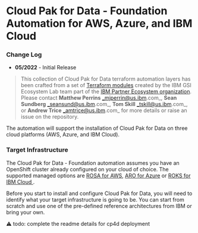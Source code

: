 # Cloud Pak for Data - Foundation Automation for AWS, Azure, and IBM Cloud

### Change Log

- **05/2022** - Initial Release

> This collection of Cloud Pak for Data terraform automation layers has been crafted from a set of  [Terraform modules](https://modules.cloudnativetoolkit.dev/) created by the IBM GSI Ecosystem Lab team part of the [IBM Partner Ecosystem organization](https://www.ibm.com/partnerworld/public?mhsrc=ibmsearch_a&mhq=partnerworld). Please contact **Matthew Perrins** _mjperrin@us.ibm.com_, **Sean Sundberg** _seansund@us.ibm.com_, **Tom Skill** _tskill@us.ibm.com_,  or **Andrew Trice** _amtrice@us.ibm.com_ for more details or raise an issue on the repository.

The automation will support the installation of Cloud Pak for Data on three cloud platforms (AWS, Azure, and IBM Cloud).

### Target Infrastructure

The Cloud Pak for Data - Foundation automation assumes you have an OpenShift cluster already configured on your cloud of choice. The supported managed options are [ROSA for AWS](https://aws.amazon.com/rosa/), [ARO for Azure](https://azure.microsoft.com/en-us/services/openshift/) or [ROKS for IBM Cloud ](https://www.ibm.com/cloud/openshift).

Before you start to install and configure Cloud Pak for Data, you will need to identify what your target infrastructure is going to be. You can start from scratch and use one of the pre-defined reference architectures from IBM or bring your own.

⚠️ todo: complete the readme details for cp4d deployment

[//]: # ()
[//]: # (### Reference Architectures)

[//]: # ()
[//]: # (The reference architectures are provided in three different forms, with increasing security and associated sophistication to support production configuration. These three forms are as follows:)

[//]: # ()
[//]: # (- **Quick Start** - a simple architecture to quickly get an OpenShift cluster provisioned)

[//]: # (- **Standard** - a standard production deployment environment with typical security protections, private endpoints, VPN server, key management encryption, etc)

[//]: # (- **Advanced** - a more advanced deployment that employs network isolation to securely route traffic between the different layers.)

[//]: # ()
[//]: # (For each of these reference architecture, we have provided a detailed set of automation to create the environment for the software. If you do not have an OpenShift environment provisioned, please use one of these. They are optimized for the installation of this solution.)

[//]: # ()
[//]: # (| Cloud Platform                                                                                                            | Automation and Documentation                                                                                                                                                                                  |   )

[//]: # (|---------------------------------------------------------------------------------------------------------------------------|---------------------------------------------------------------------------------------------------------------------------------------------------------------------------------------------------------------|)

[//]: # (| [IBM Cloud]&#40;https://cloud.ibm.com&#41;                                                                                        | [IBM Cloud Quick Start]&#40;https://github.com/IBM/automation-ibmcloud-infra-openshift/tree/initial-version&#41; </br> [IBM Cloud Standard]&#40;https://github.com/IBM/automation-ibmcloud-infra-openshift/tree/standard&#41; |  )

[//]: # (| [AWS]&#40;https://aws.amazon.com/&#41;                                                                                            | [AWS Quick Start]&#40;https://github.com/IBM/automation-aws-infra-openshift/tree/1-quick-start&#41; </br> [AWS Standard - Coming soon]&#40;&#41;                                                                              |)

[//]: # (| [Azure]&#40;https://portal.azure.com/#home&#41;                                                                                   | [Azure Quick Start - Coming soon]&#40;&#41;                                                                                 |                                                                                             | )

[//]: # (| Bring You Own Infrastructure                                                                                              | You will need to setup GitOps and Storage details on the following steps                                                                                                                                        /)

[//]: # ()
[//]: # (### Getting Started)

[//]: # ()
[//]: # (Within this repository you will find a set of Terraform template bundles that embody best practices for provisioning Maximo Core in multiple cloud environments. This `README.md` describes the SRE steps required to provision the Maximo Core software.)

[//]: # ()
[//]: # (This suite of automation can be used for a Proof of Technology environment, or used as a foundation for production workloads with a fully working end-to-end cloud-native environment. The software installs using **GitOps** best practices with [**Red Hat Open Shift GitOps**]&#40;https://docs.openshift.com/container-platform/4.8/cicd/gitops/understanding-openshift-gitops.html&#41;)

[//]: # ()
[//]: # (## Maximo Core Architecture)

[//]: # ()
[//]: # (The following reference architecture represents the logical view of how Maximo Core works after it is installed. After obtaining a license key you will need to register your data sources. They can range from other Kubernetes environment to VMWare and Virtual Machines.)

[//]: # ()
[//]: # (![Reference Architecture]&#40;./maximo-arch.png&#41;)

[//]: # ()
[//]: # (## Deploying Maximo Core)

[//]: # ()
[//]: # (The following instructions will help you install Maximo Core into AWS, Azure, and IBM Cloud OpenShift Kubernetes environment.)

[//]: # ()
[//]: # (### Obtaining License Key)

[//]: # ()
[//]: # (To use Maximo Core you are required to install a license key. For Proof of Concepts IBM Partners and IBMers can obtain it using the steps highlighted below.)

[//]: # ()
[//]: # (⚠️ todo: update for mas core)

[//]: # ()
[//]: # ([//]: # &#40;#### Partners&#41;)
[//]: # ()
[//]: # ([//]: # &#40;For Partners follow these steps:&#41;)
[//]: # ()
[//]: # ([//]: # &#40;&#41;)
[//]: # ([//]: # &#40;1. For PoCs/PoTs, Partners can download a license key from [Partner World Software Catalog]&#40;https://www.ibm.com/partnerworld/program/benefits/software-access-catalog&#41;&#41;)
[//]: # ()
[//]: # ([//]: # &#40;2. You can search the software catalog for  **M05C4EN	IBM Turbonomic Application Resource Management On-Prem 8.4.6 for install on Kubernetes English**,&#41;)
[//]: # ()
[//]: # ([//]: # &#40;3. Download the package which contains license file for Turbonomic, with a name similar to `CP4MCM_IBM_ARM_OEM_Premier_License_July_2022.lic`&#41;)
[//]: # ()
[//]: # ([//]: # &#40;5. This file is covered by **Turbonomic ARM P/N are currently available under IBM PPA terms and conditions**&#41;)
[//]: # ()
[//]: # ([//]: # &#40;&#41;)
[//]: # ([//]: # &#40;#### IBMers&#41;)
[//]: # ()
[//]: # ([//]: # &#40;&#41;)
[//]: # ([//]: # &#40;For IBMers you can download a license key using these steps:&#41;)
[//]: # ()
[//]: # ([//]: # &#40;&#41;)
[//]: # ([//]: # &#40;1. Go to [XL Leverage]&#40;https://w3-03.ibm.com/software/xl/download/ticket.wss&#41;&#41;)
[//]: # ()
[//]: # ([//]: # &#40;2. Search with keyword: turbonomic&#41;)
[//]: # ()
[//]: # ([//]: # &#40;3. Select the package **M05C4EN	IBM Turbonomic Application Resource Management On-Prem 8.4.6 for install on Kubernetes English** and download&#41;)
[//]: # ()
[//]: # ([//]: # &#40;4. Extract this download package to get the turbonomic license key&#41;)
[//]: # ()
[//]: # ([//]: # &#40;   This package contains license file for turbonomic, with a name similar to “CP4MCM_IBM_ARM_OEM_Premier_License_July_2022.lic&#41;)
[//]: # ()
[//]: # (### Maximo Core for Multi Cloud)

[//]: # ()
[//]: # (The Maximo Core automation is broken into what we call layers of automation or bundles. The bundles enable SRE activities to be optimized. The automation is generic between clouds other than setting Storage for IBM Cloud. That was broken into a separate automation layer.)

[//]: # ()
[//]: # (| BOM ID | Name                                                         | Description                                                                                                                                                                                                                                   | Run Time |)

[//]: # (|--------|--------------------------------------------------------------|-----------------------------------------------------------------------------------------------------------------------------------------------------------------------------------------------------------------------------------------------|----------|)

[//]: # (| 200    | [200 - OpenShift Gitops]&#40;./200-openshift-gitops&#41;             | Set up OpenShift GitOps in ROSA, ARO or ROKS, this is required to install the software using gitops only use this if you are bringing your own OpenShift Cluster which has not been provisioned from the reference architectures listed above | 10 Mins  |)

[//]: # (| 202    | [210-ibm-portworx-storage]&#40;./210-ibm-portworx-storage&#41;          | If you are installing into your own ROKS clusters on IBM Cloud you will need to use this automation bundle to configure IBM Cloud Storage class before installing Maximo Core                                                                  | 10 Mins |)

[//]: # (| 250 | [400 - Maximo Core - Multi Cloud]&#40;./400-mas-core-multicloud&#41; | Provision Maximo Core into Multi Cloud environment AWS, Azure and IBM Cloud supported                                                                                                                                                         | 10 Mins  |)

[//]: # ()
[//]: # ()
[//]: # (> At this time the most reliable way of running this automation is with Terraform in your local machine either through a bootstrapped container image or with native tools installed. We provide a Container image that has all the common SRE tools installed. [CLI Tools Image,]&#40;https://quay.io/repository/ibmgaragecloud/cli-tools?tab=tags&#41; [Source Code for CLI Tools]&#40;https://github.com/cloud-native-toolkit/image-cli-tools&#41;)

[//]: # ()
[//]: # (## Installation Steps)

[//]: # ()
[//]: # (Before you start the installation please install the pre-req tools on your machine.)

[//]: # ()
[//]: # (> We have tested this on a modern Mac laptop. We are testing on M1 machines. You will need to setup the tools natively in your M1 Mac OS and not run the `launch.sh` script.)

[//]: # ()
[//]: # (### Pre-Req Setup)

[//]: # ()
[//]: # (Please install the following Pre-Req tools to help you get started with the SRE tasks for installing Maximo Core into an existing OpenShift Cluster on AWS, Azure, or IBM Cloud.)

[//]: # ()
[//]: # (Pre-requisites:)

[//]: # (- Check you have a valid GitHub ID that can be used to create a repository in your own organization [GitHub]&#40; https://github.com/&#41; or GitHub Enterprise account.)

[//]: # (- Install a code editor, we recommend [Visual Studio Code]&#40;https://code.visualstudio.com/&#41;)

[//]: # (- Install [Brew]&#40;https://brew.sh/&#41;)

[//]: # (- Install a **Colima** a replacement for Docker Desktop , [Colima]&#40;https://github.com/abiosoft/colima&#41;)

[//]: # (   ```)

[//]: # (   brew install colima)

[//]: # (   ```)

[//]: # ()
[//]: # (Ensure the following before continuing)

[//]: # (- Github account exists)

[//]: # (- A Github [token]&#40;https://docs.github.com/en/enterprise-server@3.3/authentication/keeping-your-account-and-data-secure/creating-a-personal-access-token&#41; is available with permissions set to create and remove repositories)

[//]: # (- You are able to login to the OpenShift cluster and obtain an OpenShift login token)

[//]: # (- Cloud Pak entitlement key, this can be obtained from visiting the [IBM Container Library]&#40;https://myibm.ibm.com/products-services/containerlibrary&#41;)

[//]: # ()
[//]: # (### Installing Maximo Core)

[//]: # ()
[//]: # (The installation process will use a standard GitOps repository that has been built using the Modules to support Maximo Core installation. The automation is consistent across three cloud environments AWS, Azure, and IBM Cloud.)

[//]: # ()
[//]: # (Steps:)

[//]: # ()
[//]: # (1. First step is to clone the automation code to your local machine. Run this git command in your favorite command line shell.)

[//]: # ()
[//]: # (     ```)

[//]: # (     git clone git@github.com:IBM/automation-maximo-app-suite.git)

[//]: # (     ```)

[//]: # (2. Navigate into the `automation-maximo-app-suite` folder using your command line.)

[//]: # (   a.	The README.md has a comprehensive instructions on how to install this into other cloud environments than TechZone. This document focuses on getting it running in a TechZone requested environment.)

[//]: # (3. Next you will need to set-up your credentials.properties file. This will enable a secure access to your cluster.)

[//]: # ()
[//]: # (    ```)

[//]: # (    cp credentials.template credentials.properties)

[//]: # (    code credential.properties)

[//]: # (    ```)

[//]: # ()
[//]: # (    ```)

[//]: # (    # Add the values for the Credentials to access the IBM Cloud)

[//]: # (    # Instructions to access this information can be found in the README.MD)

[//]: # (    # This is a template file and the ./launch.sh script looks for a file based on this template named credentials.properties)

[//]: # (    TF_VAR_gitops_repo_username=)

[//]: # (    TF_VAR_gitops_repo_token=)

[//]: # (    TF_VAR_cluster_login_token=)

[//]: # (    TF_VAR_server_url=)

[//]: # (    ```)

[//]: # ()
[//]: # (4. You will need to populate these values. Add your Git Hub username and your Personal Access Token to `repo_username` and `repo_token`)

[//]: # (5. From you OpenShift console click on top right menu and select Copy login command and click on Display Token)

[//]: # (6. Copy the API Token value into the `login_token` value)

[//]: # (7. Copy the Server URL into the `server_url` value, only the part starting with https)

[//]: # (8. You need to make sure you are not running Docker Desktop as this is not allowed under their new terms and conditions for corporate use. You need to install **Colima** as an alternative)

[//]: # ()
[//]: # (    ```)

[//]: # (    brew install colima)

[//]: # (    colima start)

[//]: # (    ```)

[//]: # ()
[//]: # (9. We are now ready to start installing Maximo Core, run the `launch.sh` command, make sure you are in the root of the automation-maximo-app-suite repository)

[//]: # ()
[//]: # (   ```)

[//]: # (   ./launch.sh)

[//]: # (   Cleaning up old container: cli-tools-WljCg)

[//]: # (   Initializing container cli-tools-WljCg from quay.io/cloudnativetoolkit/terraform:v1.1)

[//]: # (   Attaching to running container...)

[//]: # (   /terraform $)

[//]: # (   ```)

[//]: # ()
[//]: # (10. **launch.sh** will download a container image that contains all the command line tools to enable easy installation of the software. Once it has downloaded, it will mount the local file system and exec into the container for you to start running commands from within this custom container.)

[//]: # ()
[//]: # (> we expect partners and clients will use their own specific **Continuous Integration** tools to support this the IBM team has focused on getting it installed in the least complicated way possible)

[//]: # ()
[//]: # (11. Next step is to create a workspace to run the Terraform automation.)

[//]: # (12. Run the command setup-workspace.sh)

[//]: # ()
[//]: # (```)

[//]: # (./setup-workspace.sh)

[//]: # (``` )

[//]: # ()
[//]: # (13. The default `terraform.tfvars` file is symbolically linked to the new `workspaces/current` folder so this enables you to edit the file in your native operating system using your editor of choice.)

[//]: # (14. Edit the default `terraform.tfvars` file this will enable you to setup the GitOps parameters.)

[//]: # ()
[//]: # (The following are variables that you will be prompted for and some suggested values.)

[//]: # ()
[//]: # (| Variable      | Description  | Suggested Value | )

[//]: # (| -----------   | ------------ | ---------------)

[//]: # (| gitops-repo_host | The host for the git repository.  | github.com    |)

[//]: # (| gitops-repo_type | The type of the hosted git repository &#40;github or gitlab&#41;. | github |)

[//]: # (| gitops-repo_org | The org/group where the git repository exists | github userid or org |)

[//]: # (| gitops-repo_repo | The short name of the repository to create | gitops-mas-ibmcloud |)

[//]: # (| gitops-repo_username | The username of the user with access to the repository | github userid |)

[//]: # (| gitops-repo_token | The git personal access token | BFe4k0MFK9s5RGIt... |)

[//]: # (| bas_dbpassword | Password for BAS database | password |)

[//]: # (| bas_grafanapassword | Password for BAS grafana database | password |)

[//]: # (| entitlement_key | CloudPak Entitlement Key | eyJhbGciOiJIUzI1NiJ9.eyJpc3... |)

[//]: # (| cluster_ingress | Ingress of the Cluster | masdemo.us-east-container.appdomain.cloud |)

[//]: # (| gitops-cp-maximo_instanceid | Instance name for MAS - for example: masdemo or mas8 | mas8 |)

[//]: # (| sls-namespace_name | Namespace for IBM SLS | ibm-sls |)

[//]: # (| mongo-namespace_name | Namespace for Mongo | mongo |)

[//]: # (| bas-namespace_name | Namespace for BAS | masbas |)

[//]: # (| server_url | Url fo the OpenShift cluster | https://c100-e.us-east.containers.cloud.ibm.com:32346 |)

[//]: # (| cluster_login_token | OpenShift cluster login token | sha256~nlXiXCYO_kEydz36B88y0reQ... |)

[//]: # ()
[//]: # (15. Change the `storage_class_name` value to `managed_premium` for **Azure** and other values for AWS. If we are on IBM Cloud you will need to run the `202` automation to configure Storage for the IBM Cloud environment.)

[//]: # (16. You will see that the `repo_type` and `repo_host` are set to GitHub you can change these to other Git Providers, like GitHub Enterprise or GitLab.)

[//]: # (17. For the `repo_org` value set it to your default org name, or specific a custom org value. This is the organization where the GitOps Repository will be created in. Click on top right menu and select Your Profile to take you to your default organization.)

[//]: # (18. Set the `repo_repo` value to a unique name that you will recognize as the place where the GitOps configuration is going to be placed before Maximo Core is installed into the cluster.)

[//]: # (19. You can change the Banner text to something useful for your client project or demo.)

[//]: # (20. Save the `terraform.tfvars` file)

[//]: # (21. Navigate into the `/workspaces/current` folder)

[//]: # (22. Navigate into the `200` folder and run the following commands)

[//]: # ()
[//]: # (      ```)

[//]: # (      cd 200-openshift-gitops)

[//]: # (      terraform init)

[//]: # (      terraform apply --auto-approve)

[//]: # (      ………)

[//]: # (      Apply complete! Resources: 78 added, 0 changed, 0 destroyed.)

[//]: # ()
[//]: # (      ```)

[//]: # ()
[//]: # (23. This will kick off the automation for setting up the GitOps Operator into your cluster.)

[//]: # ()
[//]: # (24. You can check the progress by looking at two places, first look in your github repository. You will see the git repository has been created based on the name you have provided. The Maximo Core install will populate this with information to let OpenShift GitOps install the software. The second place is to look at the OpenShift console, Click Workloads->Pods and you will see the GitOps operator being installed.)

[//]: # ()
[//]: # (25. If you are using IBM Cloud, navigate into the 202 folder and run the following commands, this will configure the storage correctly for IBM Cloud. If you are installing on AWS or Azure you can skip this step and move to the 250 installation of Maximo Core.)

[//]: # ()
[//]: # (⚠️ todo: update for mas core)

[//]: # ( ```)

[//]: # ( cd 202-turbonomic-ibmcloud-storage-class)

[//]: # ( terraform init)

[//]: # ( terraform apply --auto-approve)

[//]: # ( ```)

[//]: # ()
[//]: # (26.	Now that the GitOps is installed in the cluster, and we have bound the git repository to OpenShift GitOps operator. We are now ready to populate this with some Software configuration that cause OpenShift GitOps to install the software into the cluster. Navigate into the `250` folder and run the following commands, this will install Turbonomic into the cluster.)

[//]: # ()
[//]: # (⚠️ todo: update for mas core)

[//]: # ( ```)

[//]: # ( cd 250-turbonomic-multicloud)

[//]: # ( terraform init)

[//]: # ( terraform apply --auto-approve)

[//]: # ( ………)

[//]: # ( Apply complete! Resources: 38 added, 0 changed, 0 destroyed.)

[//]: # ( ```)

[//]: # ()
[//]: # (27. Once the installation has finished you will see a message from Terraform defining the state of the environment.)

[//]: # (28. You will see the first change as a purple banner describing what was installed)

[//]: # ()
[//]: # ([//]: # &#40;29. The next step is to validate if everything has installed correctly. Open your git repository where your git ops configuration was defined.&#41;)
[//]: # ()
[//]: # ([//]: # &#40;&#41;)
[//]: # ([//]: # &#40;30. Check if the payload folder has been created with the correct definitions for GitOps. Navigate to the `payload/2-services/namespace/turbonomic` folder and look at the content of the installation YAML files. You should see the Operator CR definitions&#41;)
[//]: # ()
[//]: # ([//]: # &#40;&#41;)
[//]: # ([//]: # &#40;⚠️ todo: update for mas core&#41;)
[//]: # ()
[//]: # ([//]: # &#40;&#41;)
[//]: # ([//]: # &#40;31. Final Step is to Open up Argo CD &#40;OpenShift GitOps&#41; check it is correctly configured, click on the Application menu 3x3 Icon on the header and select **Cluster Argo CD** menu item.&#41;)
[//]: # ()
[//]: # ([//]: # &#40;&#41;)
[//]: # ([//]: # &#40;32. Complete the authorization with OpenShift, and, then narrow the filters by selecting the **turbonomic namespace**.&#41;)
[//]: # ()
[//]: # ([//]: # &#40;&#41;)
[//]: # ([//]: # &#40;⚠️ todo: update for mas core&#41;)
[//]: # ()
[//]: # ([//]: # &#40;&#41;)
[//]: # ([//]: # &#40;33. This will show you the GitOps dashboard of the software you have installed using GitOps techniques&#41;)
[//]: # ()
[//]: # ([//]: # &#40;34. Click on **turbonomic-turboinst** tile&#41;)
[//]: # ()
[//]: # ([//]: # &#40;35.&#41;)
[//]: # ()
[//]: # ([//]: # &#40;⚠️ todo: update for mas core&#41;)
[//]: # ()
[//]: # ([//]: # &#40;&#41;)
[//]: # ([//]: # &#40;36. You will see all the microservices that Turbonomic uses to install with their enablement state&#41;)
[//]: # ()
[//]: # ()
[//]: # ()
[//]: # (At this point the install will automatically progress.  When complete you will see a message that the Apply is complete with approximately 64 resources added, 0 changed, 0 destroyed.  This will take approximately 5-10 minutes.)

[//]: # ()
[//]: # (The Maximo Application Suite will continue for approximately another 20 minutes while it sets up MAS and all the components for MAS-Core.  From this point you can skip to the MAS suite setup steps in the [README]&#40;./README.md#setup&#41; below.)

[//]: # ()
[//]: # ()
[//]: # (### Setup Maximo Core after installation)

[//]: # ()
[//]: # (The initial setup for MAS is done through the web console and can be found in the location:)

[//]: # ()
[//]: # (`https://admin.${YourDomainURL}/initialsetup`)

[//]: # ()
[//]: # (NOTE: Depending on the browser you may have to import the self-signed certificate into your keystore &#40;if on a mac&#41;)

[//]: # ()
[//]: # (Login as super user with credential found in the secret named: `{masInstanceID}-credentials-superuser` in the OpenShift project named: `mas-{masInstanceID}-core`)

[//]: # ()
[//]: # ()
[//]: # (## Summary)

[//]: # ()
[//]: # (This concludes the instructions for installing *Maximo Core* on AWS, Azure, and IBM Cloud)

[//]: # ()
[//]: # (## Troubleshooting)

[//]: # ()
[//]: # (Currently there are no troubleshooting topics.)

[//]: # ()
[//]: # (## How to Generate this repository from teh source Bill of Materials.)

[//]: # ()
[//]: # (This set of automation packages was generated using the open-source [`isacable`]&#40;https://github.com/cloud-native-toolkit/iascable&#41; tool. This tool enables a [Bill of Material yaml]&#40;https://github.com/cloud-native-toolkit/automation-solutions/tree/main/boms/software/maximo&#41; file to describe your software requirements. If you want up stream releases or versions you can use `iascable` to generate a new terraform module.)

[//]: # ()
[//]: # (> The `iascable` tool is targeted for use by advanced SRE developers. It requires deep knowledge of how the modules plug together into a customized architecture. This repository is a fully tested output from that tool. This makes it ready to consume for projects.)
